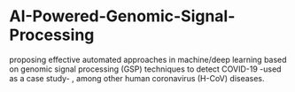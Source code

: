 # AI-Powered-Genomic-Signal-Processing
proposing effective automated approaches in machine/deep learning based on genomic signal processing (GSP) techniques to detect COVID-19 -used as a case study- , among other human coronavirus (H-CoV) diseases.
